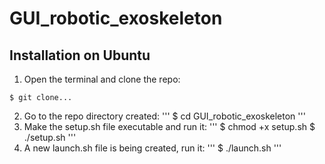 # GUI_robotic_exoskeleton

## Installation on Ubuntu
1. Open the terminal and clone the repo:
```
$ git clone...
```
2. Go to the repo directory created:
'''
$ cd GUI_robotic_exoskeleton 
'''
3. Make the setup.sh file executable and run it:
'''
$ chmod +x setup.sh
$ ./setup.sh
'''
4. A new launch.sh file is being created, run it:
'''
$ ./launch.sh
'''
